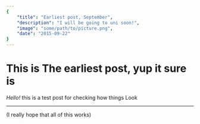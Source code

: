 ```yaml
---
{
    "title": "Earliest post, September",
    "description": "I will be going to uni soon!",
    "image": "some/path/to/picture.png",
    "date": "2015-09-22"
}
---
```

# This is The earliest post, yup it sure is #

*Hello!* this is a test post for checking how things Look

---
(I really hope that all of this works)
